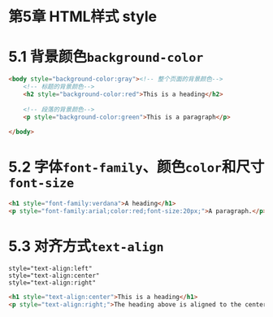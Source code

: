 # 第5章 HTML样式 style

# 5.1 背景颜色```background-color```

```html
<body style="background-color:gray"><!-- 整个页面的背景颜色-->
    <!-- 标题的背景颜色-->
    <h2 style="background-color:red">This is a heading</h2>
    
    <!-- 段落的背景颜色-->
    <p style="background-color:green">This is a paragraph</p>
    
</body>
```

# 5.2 字体```font-family```、颜色```color```和尺寸```font-size```
```html
<h1 style="font-family:verdana">A heading</h1>
<p style="font-family:arial;color:red;font-size:20px;">A paragraph.</p>
```

# 5.3 对齐方式```text-align```
```
style="text-align:left"
style="text-align:center"
style="text-align:right"
```
```html
<h1 style="text-align:center">This is a heading</h1>
<p style="text-align:right;">The heading above is aligned to the center of this page.</p>
```














